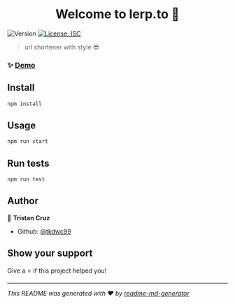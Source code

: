 <h1 align="center">Welcome to lerp.to 👋</h1>
<p>
  <img alt="Version" src="https://img.shields.io/badge/version-1.0.0-blue.svg?cacheSeconds=2592000" />
  <a href="#" target="_blank">
    <img alt="License: ISC" src="https://img.shields.io/badge/License-ISC-yellow.svg" />
  </a>
</p>

> url shortener with style 😎

### ✨ [Demo](lerp.to)

## Install

```sh
npm install
```

## Usage

```sh
npm run start
```

## Run tests

```sh
npm run test
```

## Author

👤 **Tristan Cruz**

* Github: [@tkdwc99](https://github.com/tkdwc99)

## Show your support

Give a ⭐️ if this project helped you!

***
_This README was generated with ❤️ by [readme-md-generator](https://github.com/kefranabg/readme-md-generator)_